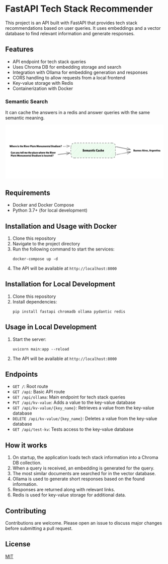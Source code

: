 # FastAPI Tech Stack Recommender

This project is an API built with FastAPI that provides tech stack recommendations based on user queries. It uses embeddings and a vector database to find relevant information and generate responses.

## Features

- API endpoint for tech stack queries
- Uses Chroma DB for embedding storage and search
- Integration with Ollama for embedding generation and responses
- CORS handling to allow requests from a local frontend
- Key-value storage with Redis
- Containerization with Docker

### Semantic Search

It can cache the answers in a redis and answer queries with the same semantic meaning.
<div align="center">
  <img src="semantic-search.png">
</div>

## Requirements

- Docker and Docker Compose
- Python 3.7+ (for local development)

## Installation and Usage with Docker

1. Clone this repository
2. Navigate to the project directory
3. Run the following command to start the services:
   ```
   docker-compose up -d
   ```
4. The API will be available at `http://localhost:8000`

## Installation for Local Development

1. Clone this repository
2. Install dependencies:
   ```
   pip install fastapi chromadb ollama pydantic redis
   ```

## Usage in Local Development

1. Start the server:
   ```
   uvicorn main:app --reload
   ```
2. The API will be available at `http://localhost:8000`

## Endpoints

- `GET /`: Root route
- `GET /api`: Basic API route
- `GET /api/ollama`: Main endpoint for tech stack queries
- `PUT /api/kv-value`: Adds a value to the key-value database
- `GET /api/kv-value/{key_name}`: Retrieves a value from the key-value database
- `DELETE /api/kv-value/{key_name}`: Deletes a value from the key-value database
- `GET /api/test-kv`: Tests access to the key-value database

## How it works

1. On startup, the application loads tech stack information into a Chroma DB collection.
2. When a query is received, an embedding is generated for the query.
3. The most similar documents are searched for in the vector database.
4. Ollama is used to generate short responses based on the found information.
5. Responses are returned along with relevant links.
6. Redis is used for key-value storage for additional data.

## Contributing

Contributions are welcome. Please open an issue to discuss major changes before submitting a pull request.

## License

[MIT](https://choosealicense.com/licenses/mit/)
